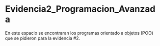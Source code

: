 # Evidencia2_Programacion_Avanzada
En este espacio se encontraran los programas orientado a objetos (POO) que se pidieron para la evidencia #2.
